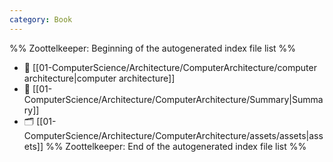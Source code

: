 ```yaml
---
category: Book
---
```


%% Zoottelkeeper: Beginning of the autogenerated index file list  %%
- 📄 [[01-ComputerScience/Architecture/ComputerArchitecture/computer architecture|computer architecture]]
- 📄 [[01-ComputerScience/Architecture/ComputerArchitecture/Summary|Summary]]
- 🗂️ [[01-ComputerScience/Architecture/ComputerArchitecture/assets/assets|assets]]
%% Zoottelkeeper: End of the autogenerated index file list  %%
